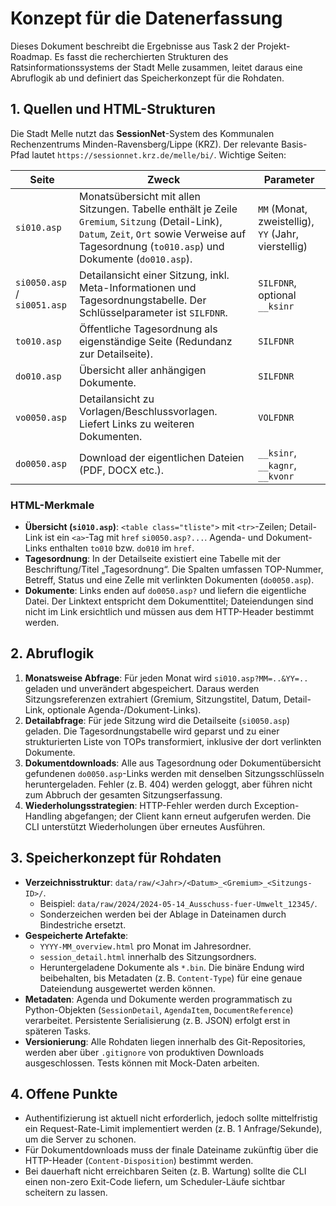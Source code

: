 # Konzept für die Datenerfassung

Dieses Dokument beschreibt die Ergebnisse aus Task 2 der Projekt-Roadmap. Es fasst die recherchierten Strukturen des Ratsinformationssystems der Stadt Melle zusammen, leitet daraus eine Abruflogik ab und definiert das Speicherkonzept für die Rohdaten.

## 1. Quellen und HTML-Strukturen

Die Stadt Melle nutzt das **SessionNet**-System des Kommunalen Rechenzentrums Minden-Ravensberg/Lippe (KRZ). Der relevante Basis-Pfad lautet `https://sessionnet.krz.de/melle/bi/`. Wichtige Seiten:

| Seite | Zweck | Parameter |
| --- | --- | --- |
| `si010.asp` | Monatsübersicht mit allen Sitzungen. Tabelle enthält je Zeile `Gremium`, `Sitzung` (Detail-Link), `Datum`, `Zeit`, `Ort` sowie Verweise auf Tagesordnung (`to010.asp`) und Dokumente (`do010.asp`). | `MM` (Monat, zweistellig), `YY` (Jahr, vierstellig) |
| `si0050.asp` / `si0051.asp` | Detailansicht einer Sitzung, inkl. Meta-Informationen und Tagesordnungstabelle. Der Schlüsselparameter ist `SILFDNR`. | `SILFDNR`, optional `__ksinr` |
| `to010.asp` | Öffentliche Tagesordnung als eigenständige Seite (Redundanz zur Detailseite). | `SILFDNR` |
| `do010.asp` | Übersicht aller anhängigen Dokumente. | `SILFDNR` |
| `vo0050.asp` | Detailansicht zu Vorlagen/Beschlussvorlagen. Liefert Links zu weiteren Dokumenten. | `VOLFDNR` |
| `do0050.asp` | Download der eigentlichen Dateien (PDF, DOCX etc.). | `__ksinr`, `__kagnr`, `__kvonr` |

### HTML-Merkmale

- **Übersicht (`si010.asp`)**: `<table class="tliste">` mit `<tr>`-Zeilen; Detail-Link ist ein `<a>`-Tag mit `href` `si0050.asp?...`. Agenda- und Dokument-Links enthalten `to010` bzw. `do010` im `href`.
- **Tagesordnung**: In der Detailseite existiert eine Tabelle mit der Beschriftung/Titel „Tagesordnung“. Die Spalten umfassen TOP-Nummer, Betreff, Status und eine Zelle mit verlinkten Dokumenten (`do0050.asp`).
- **Dokumente**: Links enden auf `do0050.asp?` und liefern die eigentliche Datei. Der Linktext entspricht dem Dokumenttitel; Dateiendungen sind nicht im Link ersichtlich und müssen aus dem HTTP-Header bestimmt werden.

## 2. Abruflogik

1. **Monatsweise Abfrage**: Für jeden Monat wird `si010.asp?MM=..&YY=..` geladen und unverändert abgespeichert. Daraus werden Sitzungsreferenzen extrahiert (Gremium, Sitzungstitel, Datum, Detail-Link, optionale Agenda-/Dokument-Links).
2. **Detailabfrage**: Für jede Sitzung wird die Detailseite (`si0050.asp`) geladen. Die Tagesordnungstabelle wird geparst und zu einer strukturierten Liste von TOPs transformiert, inklusive der dort verlinkten Dokumente.
3. **Dokumentdownloads**: Alle aus Tagesordnung oder Dokumentübersicht gefundenen `do0050.asp`-Links werden mit denselben Sitzungsschlüsseln heruntergeladen. Fehler (z. B. 404) werden geloggt, aber führen nicht zum Abbruch der gesamten Sitzungserfassung.
4. **Wiederholungsstrategien**: HTTP-Fehler werden durch Exception-Handling abgefangen; der Client kann erneut aufgerufen werden. Die CLI unterstützt Wiederholungen über erneutes Ausführen.

## 3. Speicherkonzept für Rohdaten

- **Verzeichnisstruktur**: `data/raw/<Jahr>/<Datum>_<Gremium>_<Sitzungs-ID>/`.
  - Beispiel: `data/raw/2024/2024-05-14_Ausschuss-fuer-Umwelt_12345/`.
  - Sonderzeichen werden bei der Ablage in Dateinamen durch Bindestriche ersetzt.
- **Gespeicherte Artefakte**:
  - `YYYY-MM_overview.html` pro Monat im Jahresordner.
  - `session_detail.html` innerhalb des Sitzungsordners.
  - Heruntergeladene Dokumente als `*.bin`. Die binäre Endung wird beibehalten, bis Metadaten (z. B. `Content-Type`) für eine genaue Dateiendung ausgewertet werden können.
- **Metadaten**: Agenda und Dokumente werden programmatisch zu Python-Objekten (`SessionDetail`, `AgendaItem`, `DocumentReference`) verarbeitet. Persistente Serialisierung (z. B. JSON) erfolgt erst in späteren Tasks.
- **Versionierung**: Alle Rohdaten liegen innerhalb des Git-Repositories, werden aber über `.gitignore` von produktiven Downloads ausgeschlossen. Tests können mit Mock-Daten arbeiten.

## 4. Offene Punkte

- Authentifizierung ist aktuell nicht erforderlich, jedoch sollte mittelfristig ein Request-Rate-Limit implementiert werden (z. B. 1 Anfrage/Sekunde), um die Server zu schonen.
- Für Dokumentdownloads muss der finale Dateiname zukünftig über die HTTP-Header (`Content-Disposition`) bestimmt werden.
- Bei dauerhaft nicht erreichbaren Seiten (z. B. Wartung) sollte die CLI einen non-zero Exit-Code liefern, um Scheduler-Läufe sichtbar scheitern zu lassen.

